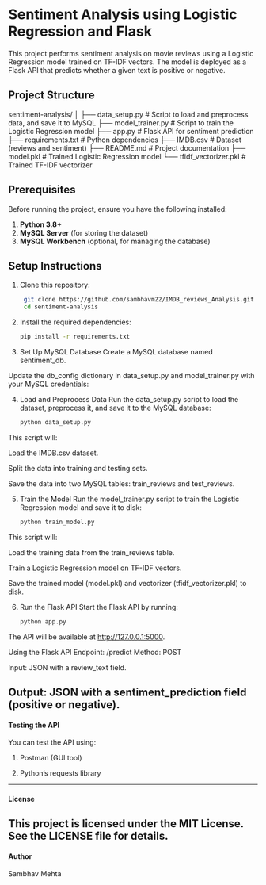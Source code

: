 # Sentiment Analysis using Logistic Regression and Flask

This project performs sentiment analysis on movie reviews using a Logistic Regression model trained on TF-IDF vectors. The model is deployed as a Flask API that predicts whether a given text is positive or negative.

## Project Structure
sentiment-analysis/
│
├── data_setup.py # Script to load and preprocess data, and save it to MySQL
├── model_trainer.py # Script to train the Logistic Regression model
├── app.py # Flask API for sentiment prediction
├── requirements.txt # Python dependencies
├── IMDB.csv # Dataset (reviews and sentiment)
├── README.md # Project documentation
├── model.pkl # Trained Logistic Regression model
└── tfidf_vectorizer.pkl # Trained TF-IDF vectorizer

## Prerequisites

Before running the project, ensure you have the following installed:

1. **Python 3.8+**
2. **MySQL Server** (for storing the dataset)
3. **MySQL Workbench** (optional, for managing the database)

## Setup Instructions

1. Clone this repository:
   ```bash
    git clone https://github.com/sambhavm22/IMDB_reviews_Analysis.git
    cd sentiment-analysis


2. Install the required dependencies:
   ```bash
   pip install -r requirements.txt

3. Set Up MySQL Database
  Create a MySQL database named sentiment_db.

  Update the db_config dictionary in data_setup.py and model_trainer.py with your MySQL credentials:

4. Load and Preprocess Data
  Run the data_setup.py script to load the dataset, preprocess it, and save it to the MySQL database:
   ```bash
   python data_setup.py

This script will:

Load the IMDB.csv dataset.

Split the data into training and testing sets.

Save the data into two MySQL tables: train_reviews and test_reviews.

5. Train the Model
Run the model_trainer.py script to train the Logistic Regression model and save it to disk:
   ```bash
   python train_model.py
   
This script will:

Load the training data from the train_reviews table.

Train a Logistic Regression model on TF-IDF vectors.

Save the trained model (model.pkl) and vectorizer (tfidf_vectorizer.pkl) to disk.

6. Run the Flask API
Start the Flask API by running:
   ```bash
   python app.py
The API will be available at http://127.0.0.1:5000.

Using the Flask API
Endpoint: /predict
Method: POST

Input: JSON with a review_text field.

Output: JSON with a sentiment_prediction field (positive or negative).
---

#### Testing the API
You can test the API using:

1. Postman (GUI tool)

2. Python’s requests library

---
#### License
This project is licensed under the MIT License. See the LICENSE file for details.
---
#### Author
Sambhav Mehta
